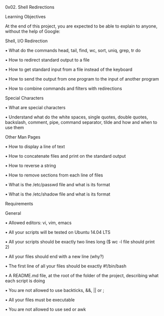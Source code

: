 0x02. Shell Redirections

Learning Objectives


At the end of this project, you are expected to be able to explain to anyone, without the help of Google:


Shell, I/O Redirection


• What do the commands head, tail, find, wc, sort, uniq, grep, tr do

• How to redirect standard output to a file

• How to get standard input from a file instead of the keyboard

• How to send the output from one program to the input of another program

• How to combine commands and filters with redirections


Special Characters


• What are special characters

• Understand what do the white spaces, single quotes, double quotes, backslash, comment, pipe, command separator, tilde and how and when to use them


Other Man Pages


• How to display a line of text

• How to concatenate files and print on the standard output

• How to reverse a string

• How to remove sections from each line of files

• What is the /etc/passwd file and what is its format

• What is the /etc/shadow file and what is its format


Requirements


General


• Allowed editors: vi, vim, emacs

• All your scripts will be tested on Ubuntu 14.04 LTS

• All your scripts should be exactly two lines long ($ wc -l file should print 2)

• All your files should end with a new line (why?)

• The first line of all your files should be exactly #!/bin/bash

• A README.md file, at the root of the folder of the project, describing what each script is doing

• You are not allowed to use backticks, &&, || or ;

• All your files must be executable

• You are not allowed to use sed or awk
